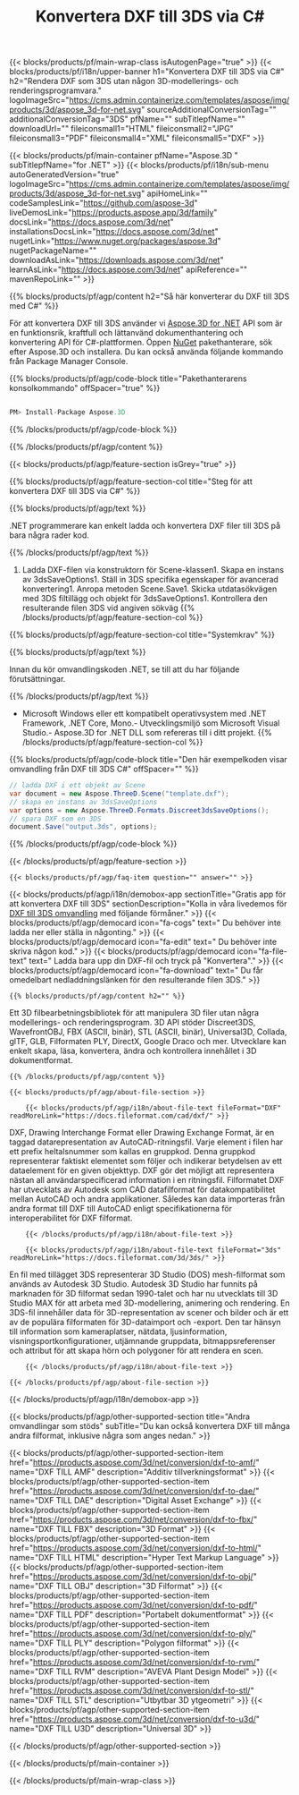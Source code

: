 ﻿---
title: Konvertera DXF till 3DS via C# 
weight: 1360
url: /sv/net/conversion/dxf-to-3ds/ 
description: Exempelkod för konvertering från DXF till 3DS C#. Använd API exempelkod för batch-DXF-filer till 3DSkonvertering inom VB.NET, Asp.NET eller någon .NET-baserad applikation.
---
{{< blocks/products/pf/main-wrap-class isAutogenPage="true" >}}
{{< blocks/products/pf/i18n/upper-banner h1="Konvertera DXF till 3DS via C#" h2="Rendera DXF som 3DS utan någon 3D-modellerings- och renderingsprogramvara." logoImageSrc="https://cms.admin.containerize.com/templates/aspose/img/products/3d/aspose_3d-for-net.svg" sourceAdditionalConversionTag="" additionalConversionTag="3DS" pfName="" subTitlepfName="" downloadUrl="" fileiconsmall1="HTML" fileiconsmall2="JPG" fileiconsmall3="PDF" fileiconsmall4="XML" fileiconsmall5="DXF" >}}

{{< blocks/products/pf/main-container pfName="Aspose.3D " subTitlepfName="for .NET" >}}
{{< blocks/products/pf/i18n/sub-menu autoGeneratedVersion="true" logoImageSrc="https://cms.admin.containerize.com/templates/aspose/img/products/3d/aspose_3d-for-net.svg" apiHomeLink="" codeSamplesLink="https://github.com/aspose-3d" liveDemosLink="https://products.aspose.app/3d/family" docsLink="https://docs.aspose.com/3d/net" installationsDocsLink="https://docs.aspose.com/3d/net" nugetLink="https://www.nuget.org/packages/aspose.3d" nugetPackageName="" downloadAsLink="https://downloads.aspose.com/3d/net" learnAsLink="https://docs.aspose.com/3d/net" apiReference="" mavenRepoLink="" >}}

{{% blocks/products/pf/agp/content h2="Så här konverterar du DXF till 3DS med C#" %}}

 För att konvertera DXF till 3DS använder vi
 [Aspose.3D for .NET](https://products.aspose.com/3d/net) 
 API som är en funktionsrik, kraftfull och lättanvänd dokumenthantering och konvertering API för C#-plattformen. Öppen
 [NuGet](https://www.nuget.org/packages/aspose.3d) 
 pakethanterare, sök efter
 Aspose.3D 
 och installera. Du kan också använda följande kommando från Package Manager Console.

{{% blocks/products/pf/agp/code-block title="Pakethanterarens konsolkommando" offSpacer="true" %}}

```cs

PM> Install-Package Aspose.3D


```

{{% /blocks/products/pf/agp/code-block %}}

{{% /blocks/products/pf/agp/content %}}

{{< blocks/products/pf/agp/feature-section isGrey="true" >}}

{{% blocks/products/pf/agp/feature-section-col title="Steg för att konvertera DXF till 3DS via C#" %}}

{{% blocks/products/pf/agp/text %}}

 .NET programmerare kan enkelt ladda och konvertera DXF filer till 3DS på bara några rader kod.

{{% /blocks/products/pf/agp/text %}}

1. Ladda DXF-filen via konstruktorn för Scene-klassen1. Skapa en instans av 3dsSaveOptions1. Ställ in 3DS specifika egenskaper för avancerad konvertering1. Anropa metoden Scene.Save1. Skicka utdatasökvägen med 3DS filtillägg och objekt för 3dsSaveOptions1. Kontrollera den resulterande filen 3DS vid angiven sökväg
{{% /blocks/products/pf/agp/feature-section-col %}}

{{% blocks/products/pf/agp/feature-section-col title="Systemkrav" %}}

{{% blocks/products/pf/agp/text %}}

 Innan du kör omvandlingskoden .NET, se till att du har följande förutsättningar.

{{% /blocks/products/pf/agp/text %}}

- Microsoft Windows eller ett kompatibelt operativsystem med .NET Framework, .NET Core, Mono.- Utvecklingsmiljö som Microsoft Visual Studio.- Aspose.3D for .NET DLL som refereras till i ditt projekt.
{{% /blocks/products/pf/agp/feature-section-col %}}

{{% blocks/products/pf/agp/code-block title="Den här exempelkoden visar omvandling från DXF till 3DS C#" offSpacer="" %}}

```cs
// ladda DXF i ett objekt av Scene 
var document = new Aspose.ThreeD.Scene("template.dxf");
// skapa en instans av 3dsSaveOptions 
var options = new Aspose.ThreeD.Formats.Discreet3dsSaveOptions();
// spara DXF som en 3DS 
document.Save("output.3ds", options); 


```

{{% /blocks/products/pf/agp/code-block %}}

{{< /blocks/products/pf/agp/feature-section >}}

    {{< blocks/products/pf/agp/faq-item question="" answer="" >}}
 

<!-- aboutfile Starts -->

{{< blocks/products/pf/agp/i18n/demobox-app sectionTitle="Gratis app för att konvertera DXF till 3DS" sectionDescription="Kolla in våra livedemos för [DXF till 3DS omvandling](https://products.aspose.app/3d/conversion/dxf-to-3ds) med följande förmåner." >}}
        {{< blocks/products/pf/agp/democard icon="fa-cogs" text=" Du behöver inte ladda ner eller ställa in någonting." >}}
        {{< blocks/products/pf/agp/democard icon="fa-edit" text=" Du behöver inte skriva någon kod." >}}
        {{< blocks/products/pf/agp/democard icon="fa-file-text" text=" Ladda bara upp din DXF-fil och tryck på \"Konvertera\"." >}}
        {{< blocks/products/pf/agp/democard icon="fa-download" text=" Du får omedelbart nedladdningslänken för den resulterande filen 3DS." >}}

    {{% blocks/products/pf/agp/content h2="" %}}

 Ett 3D filbearbetningsbibliotek för att manipulera 3D filer utan några modellerings- och renderingsprogram. 3D API stöder Discreet3DS, WavefrontOBJ, FBX (ASCII, binär), STL (ASCII, binär), Universal3D, Collada, glTF, GLB, Filformaten PLY, DirectX, Google Draco och mer. Utvecklare kan enkelt skapa, läsa, konvertera, ändra och kontrollera innehållet i 3D dokumentformat.



    {{% /blocks/products/pf/agp/content %}}

    {{< blocks/products/pf/agp/about-file-section >}}

        {{< blocks/products/pf/agp/i18n/about-file-text fileFormat="DXF" readMoreLink="https://docs.fileformat.com/cad/dxf/" >}}
DXF, Drawing Interchange Format eller Drawing Exchange Format, är en taggad datarepresentation av AutoCAD-ritningsfil. Varje element i filen har ett prefix heltalsnummer som kallas en gruppkod. Denna gruppkod representerar faktiskt elementet som följer och indikerar betydelsen av ett dataelement för en given objekttyp. DXF gör det möjligt att representera nästan all användarspecificerad information i en ritningsfil. Filformatet DXF har utvecklats av Autodesk som CAD datafilformat för datakompatibilitet mellan AutoCAD och andra applikationer. Således kan data importeras från andra format till DXF till AutoCAD enligt specifikationerna för interoperabilitet för DXF filformat.

        {{< /blocks/products/pf/agp/i18n/about-file-text >}}

        {{< blocks/products/pf/agp/i18n/about-file-text fileFormat="3ds" readMoreLink="https://docs.fileformat.com/3d/3ds/" >}}
En fil med tillägget 3DS representerar 3D Studio (DOS) mesh-filformat som används av Autodesk 3D Studio. Autodesk 3D Studio har funnits på marknaden för 3D filformat sedan 1990-talet och har nu utvecklats till 3D Studio MAX för att arbeta med 3D-modellering, animering och rendering. En 3DS-fil innehåller data för 3D-representation av scener och bilder och är ett av de populära filformaten för 3D-dataimport och -export. Den tar hänsyn till information som kameraplatser, nätdata, ljusinformation, visningsportkonfigurationer, utjämnande gruppdata, bitmappsreferenser och attribut för att skapa hörn och polygoner för att rendera en scen.

        {{< /blocks/products/pf/agp/i18n/about-file-text >}}

    {{< /blocks/products/pf/agp/about-file-section >}}

{{< /blocks/products/pf/agp/i18n/demobox-app >}}

<!-- aboutfile Ends -->

{{< blocks/products/pf/agp/other-supported-section title="Andra omvandlingar som stöds" subTitle="Du kan också konvertera DXF till många andra filformat, inklusive några som anges nedan." >}}

{{< blocks/products/pf/agp/other-supported-section-item href="https://products.aspose.com/3d/net/conversion/dxf-to-amf/" name="DXF TILL AMF" description="Additiv tillverkningsformat" >}}
{{< blocks/products/pf/agp/other-supported-section-item href="https://products.aspose.com/3d/net/conversion/dxf-to-dae/" name="DXF TILL DAE" description="Digital Asset Exchange" >}}
{{< blocks/products/pf/agp/other-supported-section-item href="https://products.aspose.com/3d/net/conversion/dxf-to-fbx/" name="DXF TILL FBX" description="3D Format" >}}
{{< blocks/products/pf/agp/other-supported-section-item href="https://products.aspose.com/3d/net/conversion/dxf-to-html/" name="DXF TILL HTML" description="Hyper Text Markup Language" >}}
{{< blocks/products/pf/agp/other-supported-section-item href="https://products.aspose.com/3d/net/conversion/dxf-to-obj/" name="DXF TILL OBJ" description="3D Filformat" >}}
{{< blocks/products/pf/agp/other-supported-section-item href="https://products.aspose.com/3d/net/conversion/dxf-to-pdf/" name="DXF TILL PDF" description="Portabelt dokumentformat" >}}
{{< blocks/products/pf/agp/other-supported-section-item href="https://products.aspose.com/3d/net/conversion/dxf-to-ply/" name="DXF TILL PLY" description="Polygon filformat" >}}
{{< blocks/products/pf/agp/other-supported-section-item href="https://products.aspose.com/3d/net/conversion/dxf-to-rvm/" name="DXF TILL RVM" description="AVEVA Plant Design Model" >}}
{{< blocks/products/pf/agp/other-supported-section-item href="https://products.aspose.com/3d/net/conversion/dxf-to-stl/" name="DXF TILL STL" description="Utbytbar 3D ytgeometri" >}}
{{< blocks/products/pf/agp/other-supported-section-item href="https://products.aspose.com/3d/net/conversion/dxf-to-u3d/" name="DXF TILL U3D" description="Universal 3D" >}}

{{< /blocks/products/pf/agp/other-supported-section >}}

{{< /blocks/products/pf/main-container >}}
    
{{< /blocks/products/pf/main-wrap-class >}}